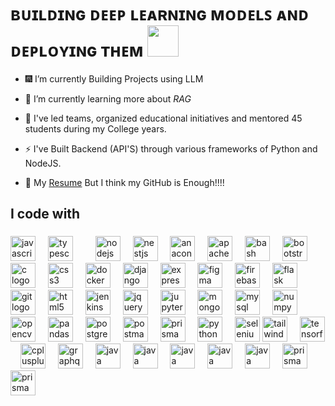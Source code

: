 <p left align=500%>                                         <h1> ʙᴜɪʟᴅɪɴɢ ᴅᴇᴇᴘ ʟᴇᴀʀɴɪɴɢ ᴍᴏᴅᴇʟꜱ ᴀɴᴅ ᴅᴇᴘʟᴏʏɪɴɢ ᴛʜᴇᴍ 
   <img  width ="50px" src="https://encrypted-tbn0.gstatic.com/images?q=tbn:ANd9GcSgV6iddHeFGuPg8DRE_-IJwHPhMaACAxnFMV7XM_MDGHy5QutnbNJxoKgIvsx9-R4xc7E&usqp=CAU"> </h1>  </p>
 

- 🎆 I’m currently Building Projects using LLM
 
- 🤔 I’m currently learning more about *RAG*

- 🌱 I've led teams, organized educational initiatives and mentored 45 students during my College years. 

- ⚡ I've Built Backend (API'S) through various frameworks of Python and NodeJS.

- 📙  My [Resume](https://drive.google.com/file/d/13Uw56PdOs6KjpcCbGvNxfY-ehaQHGkwv/view?usp=sharing) But I think my GitHub is Enough!!!!




<h2 align="left">I code with</h2>

###

<div align="left">
  <img src="https://skillicons.dev/icons?i=js" height="40" alt="javascript logo"  />
  <img width="12" />
  <img src="https://cdn.simpleicons.org/typescript/3178C6" height="40" alt="typescript logo"  />
  <img width="12" />
  <img width="12" />
  <img src="https://skillicons.dev/icons?i=nodejs" height="40" alt="nodejs logo"  />
  <img width="12" />
  <img src="https://skillicons.dev/icons?i=nestjs" height="40" alt="nestjs logo"  />
  <img width="12" />
  
  <img src="https://cdn.simpleicons.org/anaconda/44A833" height="40" alt="anaconda logo"  />
  <img width="12" />
  <img src="https://skillicons.dev/icons?i=kafka" height="40" alt="apachekafka logo"  />
  <img width="12" />
  <img src="https://cdn.simpleicons.org/gnubash/4EAA25" height="40" alt="bash logo"  />
  <img width="12" />
  <img src="https://cdn.simpleicons.org/bootstrap/7952B3" height="40" alt="bootstrap logo"  />
  <img width="12" />
  <img src="https://cdn.simpleicons.org/c/A8B9CC" height="40" alt="c logo"  />
  <img width="12" />
  <img src="https://skillicons.dev/icons?i=css" height="40" alt="css3 logo"  />
  <img width="12" />
  <img src="https://skillicons.dev/icons?i=docker" height="40" alt="docker logo"  />
  <img width="12" />
  <img src="https://skillicons.dev/icons?i=django" height="40" alt="django logo"  />
  <img width="12" />
  <img src="https://skillicons.dev/icons?i=express" height="40" alt="express logo"  />
  <img width="12" />
  <img src="https://skillicons.dev/icons?i=figma" height="40" alt="figma logo"  />
  <img width="12" />
  <img src="https://skillicons.dev/icons?i=firebase" height="40" alt="firebase logo"  />
  <img width="12" />
  <img src="https://skillicons.dev/icons?i=flask" height="40" alt="flask logo"  />
  <img width="12" />
  <img src="https://cdn.simpleicons.org/git/F05032" height="40" alt="git logo"  />
  <img width="12" />
  <img src="https://cdn.simpleicons.org/html5/E34F26" height="40" alt="html5 logo"  />
  <img width="12" />
  <img src="https://skillicons.dev/icons?i=jenkins" height="40" alt="jenkins logo"  />
  <img width="12" />
  <img src="https://skillicons.dev/icons?i=jquery" height="40" alt="jquery logo"  />
  <img width="12" />
  <img src="https://cdn.simpleicons.org/jupyter/F37626" height="40" alt="jupyter logo" />
  <img width="12" />
  <img src="https://skillicons.dev/icons?i=mongodb" height="40" alt="mongodb logo"  />
  <img width="12" />
  <img src="https://skillicons.dev/icons?i=mysql" height="40" alt="mysql logo"  />
  <img width="12" />
  <img src="https://cdn.simpleicons.org/numpy/013243" height="40" alt="numpy logo"  />
  <img width="12" />
  <img src="https://cdn.simpleicons.org/opencv/5C3EE8" height="40" alt="opencv logo"  />
  <img width="12" />
  <img src="https://cdn.simpleicons.org/pandas/150458" height="40" alt="pandas logo"  />
  <img width="12" />
  <img src="https://cdn.simpleicons.org/postgresql/4169E1" height="40" alt="postgresql logo"  />
  <img width="12" />
  <img src="https://cdn.simpleicons.org/postman/FF6C37" height="40" alt="postman logo"  />
  <img width="12" />
  <img src="https://skillicons.dev/icons?i=prisma" height="40" alt="prisma logo"  />
  <img width="12" />
  <img src="https://skillicons.dev/icons?i=py" height="40" alt="python logo"  />
  <img width="12" />
  <img src="https://cdn.simpleicons.org/selenium/43B02A" height="40" alt="selenium logo"  />
  <img width=
  <img src="https://skillicons.dev/icons?i=tailwind" height="40" alt="tailwindcss logo"  />
  <img width="12" />
  <img src="https://skillicons.dev/icons?i=tensorflow" height="40" alt="tensorflow logo"  />
  <img width="12" />
  <img src="https://skillicons.dev/icons?i=cpp" height="40" alt="cplusplus logo"  />
  <img width="12" />
  <img src="https://skillicons.dev/icons?i=graphql" height="40" alt="graphql logo"  />
  <img width="12" />
  <img src="https://skillicons.dev/icons?i=java" height="40" alt="java logo"  />
  <img width="12" />
 
   <img src="https://skillicons.dev/icons?i=aws" height="40" alt="java logo"  />
   <img width="12" />
   <img src="https://skillicons.dev/icons?i=cmake" height="40" alt="java logo"  />
  
   <img width="12" />
   <img src="https://skillicons.dev/icons?i=githubactions" height="40" alt="java logo"  />
   
   <img width="12" />
   <img src="https://skillicons.dev/icons?i=kubernetes" height="40" alt="java logo"  />
  <img width="12" />
  <img src="https://skillicons.dev/icons?i=redis" height="40" alt="prisma logo"  />
  
  <img width="12" />
  <img src="https://skillicons.dev/icons?i=sklearn" height="40" alt="prisma logo"  />
  
  
</div>

